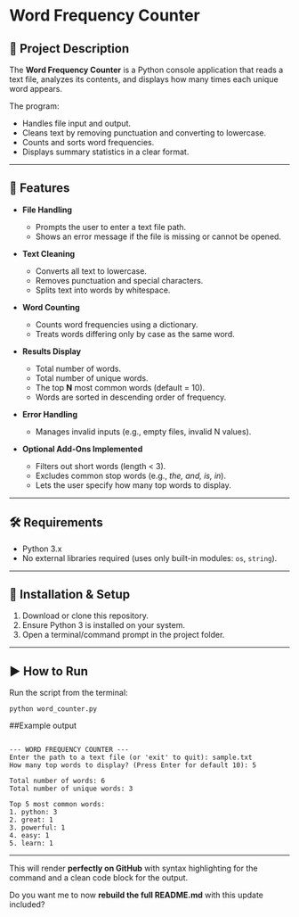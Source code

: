 # Word Frequency Counter

## 📌 Project Description
The **Word Frequency Counter** is a Python console application that reads a text file, analyzes its contents, and displays how many times each unique word appears.  

The program:
- Handles file input and output.
- Cleans text by removing punctuation and converting to lowercase.
- Counts and sorts word frequencies.
- Displays summary statistics in a clear format.

---

## 🚀 Features
- **File Handling**
  - Prompts the user to enter a text file path.
  - Shows an error message if the file is missing or cannot be opened.

- **Text Cleaning**
  - Converts all text to lowercase.
  - Removes punctuation and special characters.
  - Splits text into words by whitespace.

- **Word Counting**
  - Counts word frequencies using a dictionary.
  - Treats words differing only by case as the same word.

- **Results Display**
  - Total number of words.
  - Total number of unique words.
  - The top **N** most common words (default = 10).
  - Words are sorted in descending order of frequency.

- **Error Handling**
  - Manages invalid inputs (e.g., empty files, invalid N values).

- **Optional Add-Ons Implemented**
  - Filters out short words (length < 3).
  - Excludes common stop words (e.g., *the, and, is, in*).
  - Lets the user specify how many top words to display.

---

## 🛠 Requirements
- Python 3.x  
- No external libraries required (uses only built-in modules: `os`, `string`).

---

## 📂 Installation & Setup
1. Download or clone this repository.
2. Ensure Python 3 is installed on your system.
3. Open a terminal/command prompt in the project folder.

---

## ▶️ How to Run
Run the script from the terminal:
```
python word_counter.py

```
##Example output
```

--- WORD FREQUENCY COUNTER ---
Enter the path to a text file (or 'exit' to quit): sample.txt
How many top words to display? (Press Enter for default 10): 5

Total number of words: 6
Total number of unique words: 3

Top 5 most common words:
1. python: 3
2. great: 1
3. powerful: 1
4. easy: 1
5. learn: 1

```

---

This will render **perfectly on GitHub** with syntax highlighting for the command and a clean code block for the output.  

Do you want me to now **rebuild the full README.md** with this update included?

